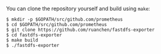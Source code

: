 You can clone the repository yourself and build using `make`:

```
$ mkdir -p $GOPATH/src/github.com/prometheus
$ cd $GOPATH/src/github.com/prometheus
$ git clone https://github.com/ruanchen/fastdfs-exporter
$ cd fastdfs-exporter
$ make build
$ ./fastdfs-exporter
```

